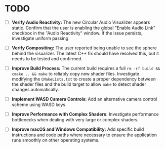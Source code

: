 # TODO

- [ ] **Verify Audio Reactivity:** The new Circular Audio Visualizer appears static. Confirm that the user is enabling the global "Enable Audio Link" checkbox in the "Audio Reactivity" window. If the issue persists, investigate uniform passing.

- [ ] **Verify Compositing:** The user reported being unable to see the sphere behind the visualizer. The latest C++ fix should have resolved this, but it needs to be tested and confirmed.

- [ ] **Improve Build Process:** The current build requires a full `rm -rf build && cmake .. && make` to reliably copy new shader files. Investigate modifying the `CMakeLists.txt` to create a proper dependency between the shader files and the build target to allow `make` to detect shader changes automatically.

- [ ] **Implement WASD Camera Controls:** Add an alternative camera control scheme using WASD keys.

- [ ] **Improve Performance with Complex Shaders:** Investigate performance bottlenecks when dealing with very large or complex shaders.

- [ ] **Improve macOS and Windows Compatibility:** Add specific build instructions and code paths where necessary to ensure the application runs smoothly on other operating systems.